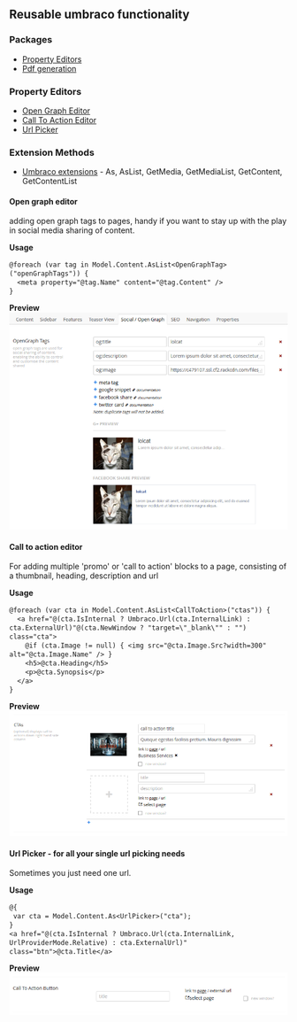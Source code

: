 ## Reusable umbraco functionality

### Packages
* [Property Editors](http://our.umbraco.org/projects/backoffice-extensions/ctaopengraphurl-property-editors)
* [Pdf generation](http://our.umbraco.org/projects/website-utilities/pdf-generation)

### Property Editors
* [Open Graph Editor](/App_Plugins/OpenGraphTags)
* [Call To Action Editor](/App_Plugins/CTAEditor)
* [Url Picker](/App_Plugins/UrlPicker)

### Extension Methods
* [Umbraco extensions](/App_Code/Extensions/UmbracoExtensions.cs) - As<T>, AsList<T>, GetMedia, GetMediaList, GetContent, GetContentList

#### Open graph editor
adding open graph tags to pages, handy if you want to stay up with the play in social media sharing of content.

**Usage**
```
@foreach (var tag in Model.Content.AsList<OpenGraphTag>("openGraphTags")) {
  <meta property="@tag.Name" content="@tag.Content" />
}
```
**Preview**
![ScreenShot](/opengrapheditor.png)

#### Call to action editor
For adding multiple 'promo' or 'call to action' blocks to a page, consisting of a thumbnail, heading, description and url

**Usage**
```
@foreach (var cta in Model.Content.AsList<CallToAction>("ctas")) {
  <a href="@(cta.IsInternal ? Umbraco.Url(cta.InternalLink) : cta.ExternalUrl)"@(cta.NewWindow ? "target=\"_blank\"" : "") class="cta">
    @if (cta.Image != null) { <img src="@cta.Image.Src?width=300" alt="@cta.Image.Name" /> }
    <h5>@cta.Heading</h5>
    <p>@cta.Synopsis</p>
  </a>
}
```
**Preview**
![ScreenShot](/cta-editor.png)

#### Url Picker - for all your single url picking needs
Sometimes you just need one url.

**Usage**
```
@{
 var cta = Model.Content.As<UrlPicker>("cta");
}
<a href="@(cta.IsInternal ? Umbraco.Url(cta.InternalLink, UrlProviderMode.Relative) : cta.ExternalUrl)" class="btn">@cta.Title</a>
```
**Preview**
![ScreenShot](/url-picker.png)
